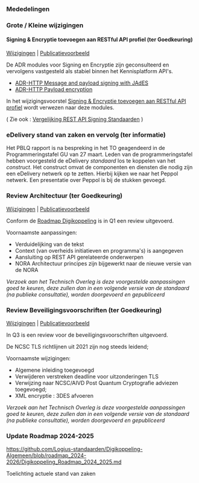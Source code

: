 ### Mededelingen

### Grote / Kleine wijzigingen

#### Signing & Encryptie toevoegen aan RESTful API profiel (ter Goedkeuring)

[Wijzigingen](https://github.com//Logius-standaarden/Digikoppeling-Koppelvlakstandaard-REST-API/pull/30/files) | [Publicatievoorbeeld](https://logius-standaarden.github.io/Publicatie-Preview/Digikoppeling-Koppelvlakstandaard-REST-API/signing_encryption)

De ADR modules voor Signing en Encryptie zijn geconsulteerd en vervolgens vastgesteld als stabiel binnen het Kennisplatform API's. 

- [ADR-HTTP Message and payload signing with JAdES](https://docs.geostandaarden.nl/api/cv-hr-API-Strategie-mod-signing-jades-20240417/)
- [ADR-HTTP Payload encryption](https://docs.geostandaarden.nl/api/cv-hr-API-Strategie-mod-encryption-20240417/)

In het wijzigingsvoorstel [Signing & Encryptie toevoegen aan RESTful API profiel](https://github.com/Logius-standaarden/Digikoppeling-Koppelvlakstandaard-REST-API/pull/30/files) wordt verwezen naar deze modules.

( Zie ook : [Vergelijking REST API Signing Standaarden](https://geonovum.github.io/KP-APIs/publicaties/REST_API_Signing_Standaarden/ ) )

### eDelivery stand van zaken en vervolg (ter informatie)

Het PBLQ rapport is na bespreking in het TO geagendeerd in de Programmeringstafel GU van 27 maart. Leden van de programmeringstafel hebben
voorgesteld de eDelivery _standaard_ los te koppelen van het _construct_. Het construct omvat de componenten en diensten die nodig zijn een eDelivery 
netwerk op te zetten. Hierbij kijken we naar het Peppol netwerk. Een presentatie over Peppol is bij de stukken gevoegd.

### Review Architectuur (ter Goedkeuring)

[Wijzigingen](https://github.com/Logius-standaarden/Digikoppeling-Architectuur/pull/15/files) | [Publicatievoorbeeld](https://logius-standaarden.github.io/Publicatie-Preview/Review-Q1-2024/)

Conform de [Roadmap Digikoppeling](https://github.com/Logius-standaarden/Digikoppeling-Algemeen/blob/roadmap_2024-2026/Digikoppeling_Roadmap_2024_2025.md) is in Q1 een review uitgevoerd. 

Voornaamste aanpassingen:
- Verduidelijking van de tekst
- Context (van overheids initiatieven en programma's) is aangegeven
- Aansluiting op REST API gerelateerde onderwerpen
- NORA Architectuur principes zijn bijgewerkt naar de nieuwe versie van de NORA

_Verzoek aan het Technisch Overleg is deze voorgestelde aanpassingen goed te keuren, deze zullen dan in een volgende versie van de standaard (na publieke consultatie), worden doorgevoerd en gepubliceerd_

### Review Beveiligingsvoorschriften (ter Goedkeuring)

[Wijzigingen](https://github.com/Logius-standaarden/Digikoppeling-Beveiligingsstandaarden-en-voorschriften/pull/7/files) | [Publicatievoorbeeld](https://logius-standaarden.github.io/Publicatie-Preview/Digikoppeling-Beveiligingsstandaarden-en-voorschriften/2024-08-review-ph)

In Q3 is een review voor de beveiligingsvoorschriften uitgevoerd. 

De NCSC TLS richtlijnen uit 2021 zijn nog steeds leidend;

Voornaamste wijzigingen:
- Algemene inleiding toegevoegd
- Verwijderen verstreken deadline voor uitzonderingen TLS
- Verwijzing naar NCSC/AIVD Post Quantum Cryptografie adviezen toegevoegd;
- XML encryptie : 3DES afvoeren

_Verzoek aan het Technisch Overleg is deze voorgestelde aanpassingen goed te keuren, deze zullen dan in een volgende versie van de standaard (na publieke consultatie), worden doorgevoerd en gepubliceerd_


### Update Roadmap 2024-2025

https://github.com/Logius-standaarden/Digikoppeling-Algemeen/blob/roadmap_2024-2026/Digikoppeling_Roadmap_2024_2025.md


Toelichting actuele stand van zaken 
